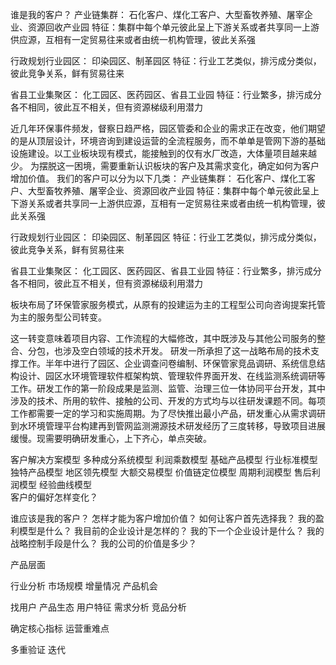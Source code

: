 谁是我的客户？
产业链集群：  石化客户、煤化工客户、大型畜牧养殖、屠宰企业、资源回收产业园
特征：集群中每个单元彼此呈上下游关系或者共享同一上游供应源，互相有一定贸易往来或者由统一机构管理，彼此关系强

行政规划行业园区： 印染园区、制革园区
特征：行业工艺类似，排污成分类似，彼此竞争关系，鲜有贸易往来

省县工业集聚区：  化工园区、医药园区、省县工业园
特征：行业繁多，排污成分各不相同，彼此互不相关，但有资源梯级利用潜力

近几年环保事件频发，督察日趋严格，园区管委和企业的需求正在改变，他们期望的是从顶层设计，环境咨询到建设运营的全流程服务，而不单单是管网下游的基础设施建设。以工业板块现有模式，能接触到的仅有水厂改造，大体量项目越来越少。
为摆脱这一困境，需要重新认识板块的客户及其需求变化，确定如何为客户增加价值。
我们的客户可以分为以下几类：
产业链集群：  石化客户、煤化工客户、大型畜牧养殖、屠宰企业、资源回收产业园
特征：集群中每个单元彼此呈上下游关系或者共享同一上游供应源，互相有一定贸易往来或者由统一机构管理，彼此关系强

行政规划行业园区： 印染园区、制革园区
特征：行业工艺类似，排污成分类似，彼此竞争关系，鲜有贸易往来

省县工业集聚区：  化工园区、医药园区、省县工业园
特征：行业繁多，排污成分各不相同，彼此互不相关，但有资源梯级利用潜力


板块布局了环保管家服务模式，从原有的投建运为主的工程型公司向咨询提案托管为主的服务型公司转变。

这一转变意味着项目内容、工作流程的大幅修改，其中既涉及与其他公司服务的整合、分包，也涉及空白领域的技术开发。
研发一所承担了这一战略布局的技术支撑工作。半年中进行了园区、企业调查问卷编制、环保管家竞品调研、系统信息结构设计、园区水环境管理软件框架构筑、管理软件界面开发、在线监测系统调研等工作。研发工作的第一阶段成果是监测、监管、治理三位一体协同平台开发，其中涉及的技术、所用的软件、接触的公司、开发的方式均与以往研发课题不同。每项工作都需要一定的学习和实施周期。为了尽快推出最小产品，研发重心从需求调研到水环境管理平台构建再到管网监测溯源技术研发经历了三度转移，导致项目进展缓慢。现需要明确研发重心，上下齐心，单点突破。


客户解决方案模型      多种成分系统模型    利润乘数模型    基础产品模型      行业标准模型      独特产品模型      地区领先模型        大额交易模型        价值链定位模型         周期利润模型        售后利润模型        经验曲线模型      
客户的偏好怎样变化？

谁应该是我的客户？
怎样才能为客户增加价值？
如何让客户首先选择我？
我的盈利模型是什么？
我目前的企业设计是怎样的？
我的下一个企业设计是什么？
我的战略控制手段是什么？
我的公司的价值是多少？

产品层面

行业分析
市场规模
增量情况
产品机会

找用户
产品生态
用户特征
需求分析
竞品分析

确定核心指标
运营重难点

多重验证
迭代
